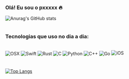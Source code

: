 ### Olá! Eu sou o pxxxxx 🔥

![Anurag's GitHub stats](https://github-readme-stats.vercel.app/api?username=MachineCase&show_icons=true&theme=tokyonight)

#

### Tecnologias que uso no dia a dia:
<div stile="display: inline_block"><br/>
  <img align="center" alt="OSX" src="https://img.shields.io/badge/mac%20os-000000?style=for-the-badge&logo=apple&logoColor=white" />
   <img align="center" alt="Swift" src="https://img.shields.io/badge/Swift-FA7343?style=for-the-badge&logo=swift&logoColor=white" />
   <img align="center" alt="Rust" src="https://img.shields.io/badge/Rust-000000?style=for-the-badge&logo=rust&logoColor=white" />
   <img align="center" alt="C" src="https://img.shields.io/badge/C-00599C?style=for-the-badge&logo=c&logoColor=white" />
   <img align="center" alt="Python" src="https://img.shields.io/badge/JavaScript-F7DF1E?style=for-the-badge&logo=javascript&logoColor=black" />
  <img align="center" alt="C++" src="https://img.shields.io/badge/C%2B%2B-00599C?style=for-the-badge&logo=c%2B%2B&logoColor=white" />
  <img align="center" alt="Go" src="https://img.shields.io/badge/Go-00ADD8?style=for-the-badge&logo=go&logoColor=white" />
  <img aling="center" alt="iOS" src="https://img.shields.io/badge/iOS-000000?style=for-the-badge&logo=ios&logoColor=white" />


# 
[![Top Langs](https://github-readme-stats.vercel.app/api/top-langs/?username=MachineCase&layout=compact&theme=tokyonight)](https://github.com/anuraghazra/github-readme-stats)
